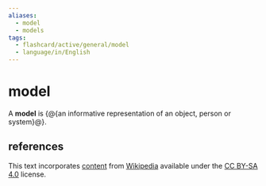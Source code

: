 ```yaml
---
aliases:
  - model
  - models
tags:
  - flashcard/active/general/model
  - language/in/English
---
```


# model

A __model__ is {@{an informative representation of an object, person or system}@}. <!--SR:!2025-03-18,192,310-->

## references

This text incorporates [content](https://en.wikipedia.org/wiki/model) from [Wikipedia](Wikipedia.md) available under the [CC BY-SA 4.0](https://creativecommons.org/licenses/by-sa/4.0/) license.
